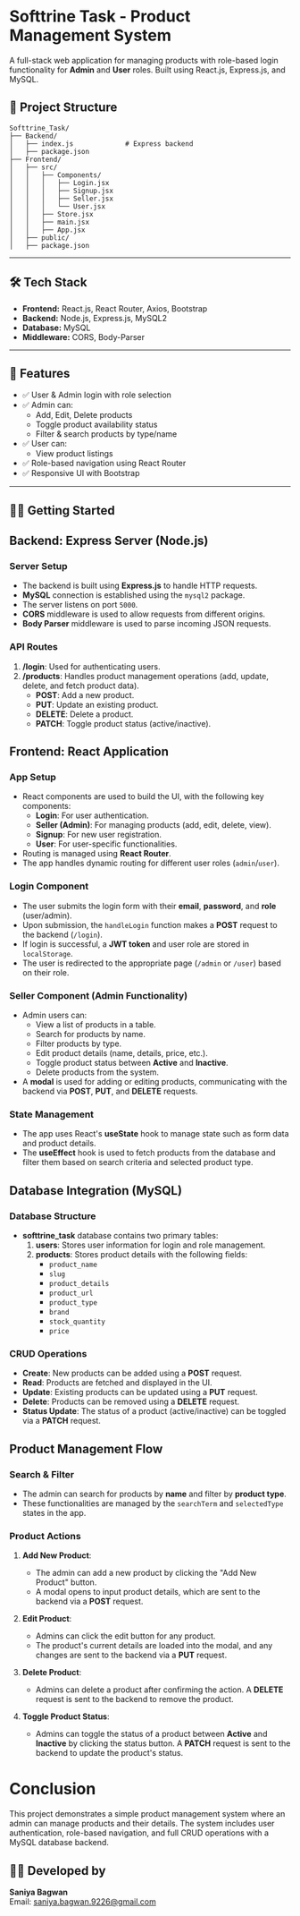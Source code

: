 # Softtrine Task - Product Management System

A full-stack web application for managing products with role-based login functionality for **Admin** and **User** roles. Built using React.js, Express.js, and MySQL.


## 📁 Project Structure

```
Softtrine_Task/
├── Backend/
│   ├── index.js             # Express backend
│   ├── package.json
├── Frontend/
│   ├── src/
│   │   ├── Components/
│   │   │   ├── Login.jsx
│   │   │   ├── Signup.jsx
│   │   │   ├── Seller.jsx
│   │   │   └── User.jsx
│   │   ├── Store.jsx
│   │   ├── main.jsx
│   │   ├── App.jsx
│   ├── public/
│   ├── package.json
```

---

## 🛠 Tech Stack

- **Frontend:** React.js, React Router, Axios, Bootstrap
- **Backend:** Node.js, Express.js, MySQL2
- **Database:** MySQL
- **Middleware:** CORS, Body-Parser

---

## 🚀 Features

- ✅ User & Admin login with role selection
- ✅ Admin can:
  - Add, Edit, Delete products
  - Toggle product availability status
  - Filter & search products by type/name
- ✅ User can:
  - View product listings
- ✅ Role-based navigation using React Router
- ✅ Responsive UI with Bootstrap

---

## 🧑‍💻 Getting Started
## Backend: Express Server (Node.js)

### Server Setup

- The backend is built using **Express.js** to handle HTTP requests.
- **MySQL** connection is established using the `mysql2` package.
- The server listens on port `5000`.
- **CORS** middleware is used to allow requests from different origins.
- **Body Parser** middleware is used to parse incoming JSON requests.

### API Routes

1. **/login**: Used for authenticating users.
2. **/products**: Handles product management operations (add, update, delete, and fetch product data).
    - **POST**: Add a new product.
    - **PUT**: Update an existing product.
    - **DELETE**: Delete a product.
    - **PATCH**: Toggle product status (active/inactive).

## Frontend: React Application

### App Setup

- React components are used to build the UI, with the following key components:
  - **Login**: For user authentication.
  - **Seller (Admin)**: For managing products (add, edit, delete, view).
  - **Signup**: For new user registration.
  - **User**: For user-specific functionalities.
- Routing is managed using **React Router**.
- The app handles dynamic routing for different user roles (`admin`/`user`).

### Login Component

- The user submits the login form with their **email**, **password**, and **role** (user/admin).
- Upon submission, the `handleLogin` function makes a **POST** request to the backend (`/login`).
- If login is successful, a **JWT token** and user role are stored in `localStorage`.
- The user is redirected to the appropriate page (`/admin` or `/user`) based on their role.

### Seller Component (Admin Functionality)

- Admin users can:
  - View a list of products in a table.
  - Search for products by name.
  - Filter products by type.
  - Edit product details (name, details, price, etc.).
  - Toggle product status between **Active** and **Inactive**.
  - Delete products from the system.
- A **modal** is used for adding or editing products, communicating with the backend via **POST**, **PUT**, and **DELETE** requests.

### State Management

- The app uses React's **useState** hook to manage state such as form data and product details.
- The **useEffect** hook is used to fetch products from the database and filter them based on search criteria and selected product type.

## Database Integration (MySQL)

### Database Structure

- **softtrine_task** database contains two primary tables:
  1. **users**: Stores user information for login and role management.
  2. **products**: Stores product details with the following fields:
      - `product_name`
      - `slug`
      - `product_details`
      - `product_url`
      - `product_type`
      - `brand`
      - `stock_quantity`
      - `price`

### CRUD Operations

- **Create**: New products can be added using a **POST** request.
- **Read**: Products are fetched and displayed in the UI.
- **Update**: Existing products can be updated using a **PUT** request.
- **Delete**: Products can be removed using a **DELETE** request.
- **Status Update**: The status of a product (active/inactive) can be toggled via a **PATCH** request.

## Product Management Flow

### Search & Filter

- The admin can search for products by **name** and filter by **product type**.
- These functionalities are managed by the `searchTerm` and `selectedType` states in the app.

### Product Actions

1. **Add New Product**:
   - The admin can add a new product by clicking the "Add New Product" button.
   - A modal opens to input product details, which are sent to the backend via a **POST** request.
   
2. **Edit Product**:
   - Admins can click the edit button for any product.
   - The product's current details are loaded into the modal, and any changes are sent to the backend via a **PUT** request.
   
3. **Delete Product**:
   - Admins can delete a product after confirming the action. A **DELETE** request is sent to the backend to remove the product.

4. **Toggle Product Status**:
   - Admins can toggle the status of a product between **Active** and **Inactive** by clicking the status button. A **PATCH** request is sent to the backend to update the product's status.
# Conclusion

This project demonstrates a simple product management system where an admin can manage products and their details. The system includes user authentication, role-based navigation, and full CRUD operations with a MySQL database backend.
## 🙋‍♀️ Developed by

**Saniya Bagwan**  
Email: [saniya.bagwan.9226@gmail.com](mailto:saniya.bagwan.9226@gmail.com)
